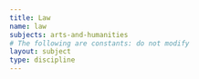 ```yaml
---
title: Law
name: law
subjects: arts-and-humanities
# The following are constants: do not modify
layout: subject
type: discipline
---
```

